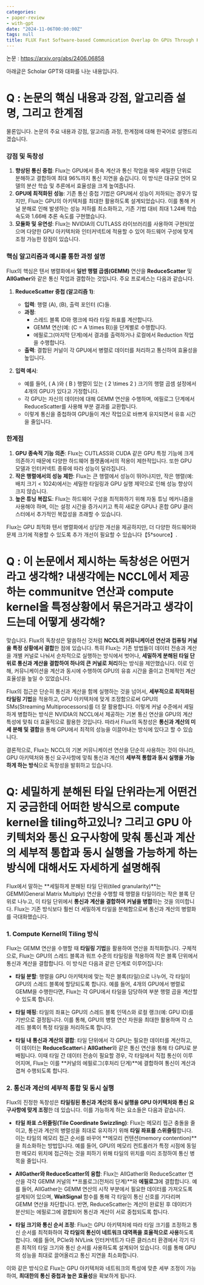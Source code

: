 ```yaml
---
categories:
- paper-review
- with-gpt
date: "2024-11-06T00:00:00Z"
tags: null
title: FLUX Fast Software-based Communication Overlap On GPUs Through Kernel Fusion
---
```



논문 : https://arxiv.org/abs/2406.06858


아래글은 Scholar GPT와 대화를 나눈 내용입니다.

# Q : 논문의 핵심 내용과 강점, 알고리즘 설명, 그리고 한계점

 

물론입니다. 논문의 주요 내용과 강점, 알고리즘 과정, 한계점에 대해 한국어로 설명드리겠습니다.

### 강점 및 독창성
1. **향상된 통신 중첩**: Flux는 GPU에서 종속 계산과 통신 작업을 매우 세밀한 단위로 분해하고 결합하여 최대 96%까지 통신 지연을 숨깁니다. 이 방식은 대규모 언어 모델의 분산 학습 및 추론에서 효율성을 크게 높여줍니다.
2. **GPU에 최적화된 성능**: 기존 통신 중첩 기법은 GPU에서 성능이 저하되는 경우가 많지만, Flux는 GPU의 아키텍처를 최대한 활용하도록 설계되었습니다. 이를 통해 커널 분해로 인해 발생하는 성능 저하를 최소화하고, 기존 기법 대비 최대 1.24배 학습 속도와 1.66배 추론 속도를 구현했습니다.
3. **모듈화 및 유연성**: Flux는 NVIDIA의 CUTLASS 라이브러리를 사용하여 구현되었으며 다양한 GPU 아키텍처와 인터커넥트에 적용할 수 있어 하드웨어 구성에 맞게 조정 가능한 장점이 있습니다.

### 핵심 알고리즘과 예시를 통한 과정 설명
Flux의 핵심은 텐서 병렬화에서 **일반 행렬 곱셈(GEMM)** 연산을 **ReduceScatter** 및 **AllGather**와 같은 통신 작업과 결합하는 것입니다. 주요 프로세스는 다음과 같습니다.

1. **ReduceScatter 중첩 (알고리즘 1)**:
   - **입력**: 행렬 \(A\), \(B\), 출력 포인터 \(C\)들.
   - **과정**:
     - 스레드 블록 ID와 랭크에 따라 타일 좌표를 계산합니다.
     - GEMM 연산(예: \(C = A \times B\))을 단계별로 수행합니다.
     - 에필로그(마지막 단계)에서 결과를 출력하거나 로컬에서 Reduction 작업을 수행합니다.
   - **출력**: 결합된 커널이 각 GPU에서 병렬로 데이터를 처리하고 통신하여 효율성을 높입니다.

2. **입력 예시**:
   - 예를 들어, \( A \)와 \( B \) 행렬이 있는 \( 2 \times 2 \) 크기의 행렬 곱셈 설정에서 4개의 GPU가 있다고 가정합니다.
   - 각 GPU는 자신의 데이터에 대해 GEMM 연산을 수행하며, 에필로그 단계에서 ReduceScatter를 사용해 부분 결과를 교환합니다.
   - 이렇게 통신을 중첩하여 GPU들이 계산 작업으로 바쁘게 유지되면서 유휴 시간을 줄입니다.

### 한계점
1. **GPU 종속적 기능 의존**: Flux는 CUTLASS와 CUDA 같은 GPU 특정 기능에 크게 의존하기 때문에 다양한 하드웨어 플랫폼에서의 적용이 제한적입니다. 또한 GPU 모델과 인터커넥트 종류에 따라 성능이 달라집니다.
2. **작은 행렬에서의 성능 제한**: Flux는 큰 행렬에서 성능이 뛰어나지만, 작은 행렬(예: 배치 크기 < 1024)에서는 세밀한 타일링과 GPU 실행 제약으로 인해 성능 향상이 크지 않습니다.
3. **높은 튜닝 복잡도**: Flux는 하드웨어 구성을 최적화하기 위해 자동 튜닝 메커니즘을 사용해야 하며, 이는 설정 시간을 증가시키고 특히 새로운 GPU나 혼합 GPU 클러스터에서 추가적인 복잡성을 초래할 수 있습니다.

Flux는 GPU 최적화 텐서 병렬화에서 상당한 개선을 제공하지만, 더 다양한 하드웨어와 문제 크기에 적용할 수 있도록 추가 개선이 필요할 수 있습니다【5†source】.

# Q : 이 논문에서 제시하는 독창성은 어떤거라고 생각해? 내생각에는 NCCL에서 제공하는 communitve 연산과 compute kernel을 특정상황에서 묶은거라고 생각이 드는데 어떻게 생각해?

 

맞습니다. Flux의 독창성은 말씀하신 것처럼 **NCCL의 커뮤니케이션 연산과 컴퓨팅 커널을 특정 상황에서 결합**한 점에 있습니다. 특히 Flux는 기존 방법들이 데이터 전송과 계산을 개별 커널로 나눠서 순차적으로 실행하는 방식에서 벗어나, **세밀하게 분해된 타일 단위로 통신과 계산을 결합하여 하나의 큰 커널로 처리**하는 방식을 제안했습니다. 이로 인해, 커뮤니케이션을 계산과 동시에 수행하여 GPU의 유휴 시간을 줄이고 전체적인 계산 효율성을 높일 수 있었습니다.

Flux의 접근은 단순히 통신과 계산을 함께 실행하는 것을 넘어서, **세부적으로 최적화된 타일링 기법**을 적용하고, GPU 아키텍처에 맞게 조정함으로써 GPU의 SMs(Streaming Multiprocessors)를 더 잘 활용합니다. 이렇게 커널 수준에서 세밀하게 병합하는 방식은 NVIDIA의 NCCL에서 제공하는 기본 통신 연산을 GPU의 계산 특성에 맞춰 더 효율적으로 활용한 것입니다. 따라서 Flux의 독창성은 **통신과 계산의 미세 분해 및 결합**을 통해 GPU에서 최적의 성능을 이끌어내는 방식에 있다고 할 수 있습니다. 

결론적으로, Flux는 NCCL의 기본 커뮤니케이션 연산을 단순히 사용하는 것이 아니라, GPU 아키텍처와 통신 요구사항에 맞춰 통신과 계산의 **세부적 통합과 동시 실행을 가능하게 하는 방식**으로 독창성을 발휘하고 있습니다.


# Q: 세밀하게 분해된 타일 단위라는게 어떤건지 궁금한데 어떠한 방식으로 compute kernel을 tiling하고있니? 그리고 GPU 아키텍처와 통신 요구사항에 맞춰 통신과 계산의 세부적 통합과 동시 실행을 가능하게 하는 방식에 대해서도 자세하게 설명해줘

 

Flux에서 말하는 **세밀하게 분해된 타일 단위(tiled granularity)**는 GEMM(General Matrix Multiply) 연산을 수행할 때 행렬을 타일이라는 작은 블록 단위로 나누고, 이 타일 단위에서 **통신과 계산을 결합하여 커널을 병합**하는 것을 의미합니다. Flux는 기존 방식보다 훨씬 더 세밀하게 타일을 분해함으로써 통신과 계산의 병렬화를 극대화했습니다.

### 1. Compute Kernel의 Tiling 방식
Flux는 GEMM 연산을 수행할 때 **타일링 기법**을 활용하여 연산을 최적화합니다. 구체적으로, Flux는 GPU의 스레드 블록과 워프 수준의 타일링을 적용하여 작은 블록 단위에서 통신과 계산을 결합합니다. 이 방식은 다음과 같은 단계로 이루어집니다:

- **타일 분할**: 행렬을 GPU 아키텍처에 맞는 작은 블록(타일)으로 나누어, 각 타일이 GPU의 스레드 블록에 할당되도록 합니다. 예를 들어, 4개의 GPU에서 병렬로 GEMM을 수행한다면, Flux는 각 GPU에서 타일을 담당하여 부분 행렬 곱을 계산할 수 있도록 합니다.
  
- **타일 매핑**: 타일의 좌표는 GPU의 스레드 블록 인덱스와 로컬 랭크(예: GPU ID)를 기반으로 결정됩니다. 이를 통해, GPU의 병렬 연산 자원을 최대한 활용하며 각 스레드 블록이 특정 타일을 처리하도록 합니다.

- **타일 내 통신과 계산의 결합**: 타일 단위에서 각 GPU는 필요한 데이터를 계산하고, 이 데이터는 **ReduceScatter**나 **AllGather**와 같은 통신 연산을 통해 타 GPU로 분배됩니다. 이때 타일 간 데이터 전송이 필요할 경우, 각 타일에서 직접 통신이 이루어지며, Flux는 이를 **커널의 에필로그(후처리 단계)**에 결합하여 통신이 계산과 겹쳐 수행되도록 합니다.

### 2. 통신과 계산의 세부적 통합 및 동시 실행
Flux의 진정한 독창성은 **타일링된 통신과 계산의 동시 실행을 GPU 아키텍처와 통신 요구사항에 맞게 조정**한 데 있습니다. 이를 가능하게 하는 요소들은 다음과 같습니다.

- **타일 좌표 스위즐링(Tile Coordinate Swizzling)**: Flux는 메모리 접근 충돌을 줄이고, 통신과 계산의 병렬성을 최대로 유지하기 위해 **타일 좌표를 스위즐링**합니다. 이는 타일의 메모리 접근 순서를 바꾸어 **메모리 컨텐션(memory contention)**을 최소화하는 방법입니다. 예를 들어, GPU의 메모리 컨트롤러가 특정 시점에 동일한 메모리 위치에 접근하는 것을 피하기 위해 타일의 위치를 미리 조정하여 통신 병목을 줄입니다.

- **AllGather와 ReduceScatter의 융합**: Flux는 AllGather와 ReduceScatter 연산을 각각 GEMM 커널의 **프롤로그(전처리 단계)**와 **에필로그**에 결합합니다. 예를 들어, AllGather는 GEMM 연산의 시작 부분에서 필요한 데이터를 가져오도록 설계되어 있으며, **WaitSignal** 함수를 통해 각 타일이 통신 신호를 기다리며 GEMM 연산을 차단합니다. 반면, ReduceScatter는 계산이 완료된 후 데이터가 분산되는 에필로그에 결합되어 통신과 계산이 서로 중첩되도록 합니다.

- **타일 크기와 통신 순서 조정**: Flux는 GPU 아키텍처에 따라 타일 크기를 조정하고 통신 순서를 최적화하여 **각 타일의 통신이 네트워크 대역폭을 효율적으로 사용**하도록 합니다. 예를 들어, PCIe와 NVLink 인터커넥트가 다른 클러스터 환경에서 각기 다른 최적의 타일 크기와 통신 순서를 사용하도록 설계되어 있습니다. 이를 통해 GPU의 성능을 최대로 끌어올리고 통신 지연을 최소화합니다.

이와 같은 방식으로 Flux는 GPU 아키텍처와 네트워크의 특성에 맞춘 세부 조정이 가능하여, **최대한의 통신 중첩과 높은 효율성**을 확보하게 됩니다.